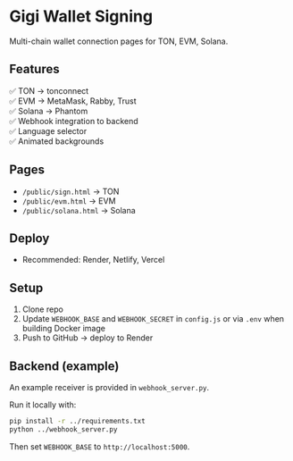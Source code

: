# Gigi Wallet Signing

Multi-chain wallet connection pages for TON, EVM, Solana.

## Features
✅ TON → tonconnect  
✅ EVM → MetaMask, Rabby, Trust  
✅ Solana → Phantom  
✅ Webhook integration to backend  
✅ Language selector  
✅ Animated backgrounds

## Pages
- `/public/sign.html` → TON  
- `/public/evm.html` → EVM  
- `/public/solana.html` → Solana

## Deploy
- Recommended: Render, Netlify, Vercel

## Setup
1. Clone repo  
2. Update `WEBHOOK_BASE` and `WEBHOOK_SECRET` in `config.js` or via `.env`
   when building Docker image
3. Push to GitHub → deploy to Render

## Backend (example)
An example receiver is provided in `webhook_server.py`.

Run it locally with:

```bash
pip install -r ../requirements.txt
python ../webhook_server.py
```

Then set `WEBHOOK_BASE` to `http://localhost:5000`.
